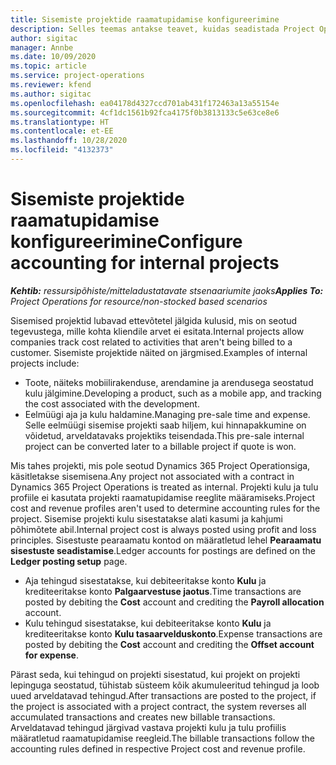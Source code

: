 ```yaml
---
title: Sisemiste projektide raamatupidamise konfigureerimine
description: Selles teemas antakse teavet, kuidas seadistada Project Operationsis sisemiste projektide raamatupidamistavasid.
author: sigitac
manager: Annbe
ms.date: 10/09/2020
ms.topic: article
ms.service: project-operations
ms.reviewer: kfend
ms.author: sigitac
ms.openlocfilehash: ea04178d4327ccd701ab431f172463a13a55154e
ms.sourcegitcommit: 4cf1dc1561b92fca4175f0b3813133c5e63ce8e6
ms.translationtype: HT
ms.contentlocale: et-EE
ms.lasthandoff: 10/28/2020
ms.locfileid: "4132373"
---
```

# <a name="configure-accounting-for-internal-projects"></a><span data-ttu-id="e15f6-103">Sisemiste projektide raamatupidamise konfigureerimine</span><span class="sxs-lookup"><span data-stu-id="e15f6-103">Configure accounting for internal projects</span></span>

<span data-ttu-id="e15f6-104">_**Kehtib:** ressursipõhiste/mitteladustatavate stsenaariumite jaoks_</span><span class="sxs-lookup"><span data-stu-id="e15f6-104">_**Applies To:** Project Operations for resource/non-stocked based scenarios_</span></span>

<span data-ttu-id="e15f6-105">Sisemised projektid lubavad ettevõtetel jälgida kulusid, mis on seotud tegevustega, mille kohta kliendile arvet ei esitata.</span><span class="sxs-lookup"><span data-stu-id="e15f6-105">Internal projects allow companies track cost related to activities that aren't being billed to a customer.</span></span> <span data-ttu-id="e15f6-106">Sisemiste projektide näited on järgmised.</span><span class="sxs-lookup"><span data-stu-id="e15f6-106">Examples of internal projects include:</span></span>

- <span data-ttu-id="e15f6-107">Toote, näiteks mobiilirakenduse, arendamine ja arendusega seostatud kulu jälgimine.</span><span class="sxs-lookup"><span data-stu-id="e15f6-107">Developing a product, such as a mobile app, and tracking the cost associated with the development.</span></span>
- <span data-ttu-id="e15f6-108">Eelmüügi aja ja kulu haldamine.</span><span class="sxs-lookup"><span data-stu-id="e15f6-108">Managing pre-sale time and expense.</span></span> <span data-ttu-id="e15f6-109">Selle eelmüügi sisemise projekti saab hiljem, kui hinnapakkumine on võidetud, arveldatavaks projektiks teisendada.</span><span class="sxs-lookup"><span data-stu-id="e15f6-109">This pre-sale internal project can be converted later to a billable project if quote is won.</span></span>

<span data-ttu-id="e15f6-110">Mis tahes projekti, mis pole seotud Dynamics 365 Project Operationsiga, käsitletakse sisemisena.</span><span class="sxs-lookup"><span data-stu-id="e15f6-110">Any project not associated with a contract in Dynamics 365 Project Operations is treated as internal.</span></span> <span data-ttu-id="e15f6-111">Projekti kulu ja tulu profiile ei kasutata projekti raamatupidamise reeglite määramiseks.</span><span class="sxs-lookup"><span data-stu-id="e15f6-111">Project cost and revenue profiles aren't used to determine accounting rules for the project.</span></span> <span data-ttu-id="e15f6-112">Sisemise projekti kulu sisestatakse alati kasumi ja kahjumi põhimõtete abil.</span><span class="sxs-lookup"><span data-stu-id="e15f6-112">Internal project cost is always posted using profit and loss principles.</span></span> <span data-ttu-id="e15f6-113">Sisestuste pearaamatu kontod on määratletud lehel **Pearaamatu sisestuste seadistamise**.</span><span class="sxs-lookup"><span data-stu-id="e15f6-113">Ledger accounts for postings are defined on the **Ledger posting setup** page.</span></span>

- <span data-ttu-id="e15f6-114">Aja tehingud sisestatakse, kui debiteeritakse konto **Kulu** ja krediteeritakse konto **Palgaarvestuse jaotus**.</span><span class="sxs-lookup"><span data-stu-id="e15f6-114">Time transactions are posted by debiting the **Cost** account and crediting the **Payroll allocation** account.</span></span>
- <span data-ttu-id="e15f6-115">Kulu tehingud sisestatakse, kui debiteeritakse konto **Kulu** ja krediteeritakse konto **Kulu tasaarvelduskonto**.</span><span class="sxs-lookup"><span data-stu-id="e15f6-115">Expense transactions are posted by debiting the **Cost** account and crediting the **Offset account for expense**.</span></span>

<span data-ttu-id="e15f6-116">Pärast seda, kui tehingud on projekti sisestatud, kui projekt on projekti lepinguga seostatud, tühistab süsteem kõik akumuleeritud tehingud ja loob uued arveldatavad tehingud.</span><span class="sxs-lookup"><span data-stu-id="e15f6-116">After transactions are posted to the project, if the project is associated with a project contract, the system reverses all accumulated transactions and creates new billable transactions.</span></span> <span data-ttu-id="e15f6-117">Arveldatavad tehingud järgivad vastava projekti kulu ja tulu profiilis määratletud raamatupidamise reegleid.</span><span class="sxs-lookup"><span data-stu-id="e15f6-117">The billable transactions follow the accounting rules defined in respective Project cost and revenue profile.</span></span>


